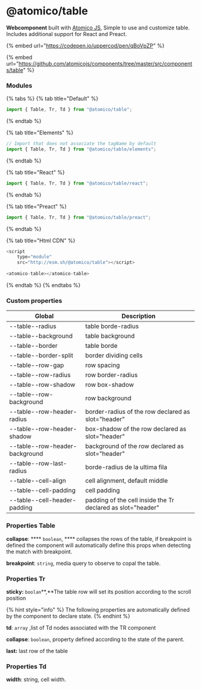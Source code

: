 # @atomico/table

**Webcomponent** built with [Atomico JS](https://atomicojs.dev/), Simple to use and customize table. Includes additional support for React and Preact.

{% embed url="https://codepen.io/uppercod/pen/qBoVpZP" %}

{% embed url="https://github.com/atomicojs/components/tree/master/src/components/table" %}

### Modules

{% tabs %}
{% tab title="Default" %}
```javascript
import { Table, Tr, Td } from "@atomico/table";
```
{% endtab %}

{% tab title="Elements" %}
```javascript
// Import that does not associate the tagName by default
import { Table, Tr, Td } from "@atomico/table/elements";
```
{% endtab %}

{% tab title="React" %}
```javascript
import { Table, Tr, Td } from "@atomico/table/react";
```
{% endtab %}

{% tab title="Preact" %}
```javascript
import { Table, Tr, Td } from "@atomico/table/preact";
```
{% endtab %}

{% tab title="Html CDN" %}
```java
<script 
    type="module" 
    src="http://esm.sh/@atomico/table"></script>
    
<atomico-table></atomico-table>
```
{% endtab %}
{% endtabs %}

### Custom properties

| Global                         | Description                                                 |
| ------------------------------ | ----------------------------------------------------------- |
| --table--radius                | table borde-radius                                          |
| --table--background            | table background                                            |
| --table--border                | table borde                                                 |
| --table--border-split          | border dividing cells                                       |
| --table--row-gap               | row spacing                                                 |
| --table--row-radius            | row border-radius                                           |
| --table--row-shadow            | row box-shadow                                              |
| --table--row-background        | row background                                              |
| --table--row-header-radius     | border-radius of the row declared as slot="header"          |
| --table--row-header-shadow     | box-shadow of the row declared as slot="header"             |
| --table--row-header-background | background of the row declared as slot="header"             |
| --table--row-last-radius       | borde-radius de la ultima fila                              |
| --table--cell-align            | cell alignment, default middle                              |
| --table--cell-padding          | cell padding                                                |
| --table--cell-header-padding   | padding of the cell inside the Tr declared as slot="header" |

### Properties Table

**collapse**: **** `boolean`, **** collapses the rows of the table, if breakpoint is defined the component will automatically define this props when detecting the match with breakpoint.

**breakpoint**: `string`, media query to observe to copal the table.

### Properties Tr

**sticky:** `boolan`**,**The table row will set its position according to the scroll position

{% hint style="info" %}
The following properties are automatically defined by the component to declare state.
{% endhint %}

**td**: `array` ,list of Td nodes associated with the TR component

**collapse**: `boolean`, property defined according to the state of the parent.

**last:** last row of the table

### Properties Td

**width**: string, cell width.

